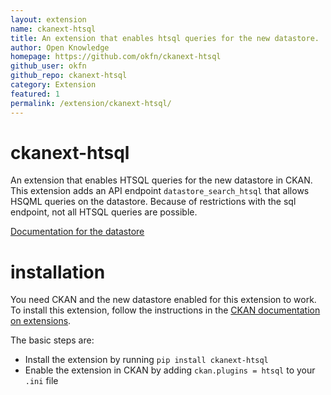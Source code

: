 ```yaml
---
layout: extension
name: ckanext-htsql
title: An extension that enables htsql queries for the new datastore.
author: Open Knowledge
homepage: https://github.com/okfn/ckanext-htsql
github_user: okfn
github_repo: ckanext-htsql
category: Extension
featured: 1
permalink: /extension/ckanext-htsql/
---
```



# ckanext-htsql

An extension that enables HTSQL queries for the new datastore in CKAN. This extension adds an API endpoint `datastore_search_htsql` that allows HSQML queries on the datastore. Because of restrictions with the sql endpoint, not all HTSQL queries are possible.

[Documentation for the datastore](http://docs.ckan.org/en/latest/datastore.html)

# installation

You need CKAN and the new datastore enabled for this extension to work. To install this extension, follow the instructions in the [CKAN documentation on extensions](http://docs.ckan.org/en/latest/extensions.html). 

The basic steps are:

* Install the extension by running `pip install ckanext-htsql`
* Enable the extension in CKAN by adding `ckan.plugins = htsql` to your `.ini` file
